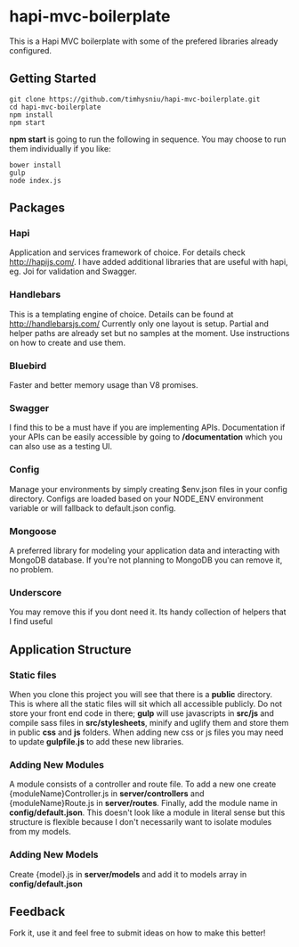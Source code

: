 # hapi-mvc-boilerplate
This is a Hapi MVC boilerplate with some of the prefered libraries already configured.

## Getting Started
```
git clone https://github.com/timhysniu/hapi-mvc-boilerplate.git
cd hapi-mvc-boilerplate
npm install
npm start
```

**npm start** is going to run the following in sequence. You may choose to run them individually if you like:
```
bower install
gulp
node index.js
```

## Packages
### Hapi
Application and services framework of choice. For details check http://hapijs.com/.
I have added additional libraries that are useful with hapi, eg. Joi for validation and Swagger.
### Handlebars
This is a templating engine of choice. Details can be found at http://handlebarsjs.com/
Currently only one layout is setup. Partial and helper paths are already set but no samples at the moment. Use instructions on how to create and use them.
### Bluebird
Faster and better memory usage than V8 promises.
### Swagger
I find this to be a must have if you are implementing APIs. Documentation if your APIs can be easily accessible by going to **/documentation** which you can also use as a testing UI.
### Config
Manage your environments by simply creating $env.json files in your config directory. Configs are loaded based on your NODE_ENV environment variable or will fallback to default.json config.
### Mongoose
A preferred library for modeling your application data and interacting with MongoDB database. If you're not planning to MongoDB you can remove it, no problem.
### Underscore
You may remove this if you dont need it. Its handy collection of helpers that I find useful

## Application Structure

### Static files
When you clone this project you will see that there is a **public** directory. This is where all the static files will sit which all accessible publicly. Do not store your front end code in there; **gulp** will use javascripts in **src/js** and compile sass files in **src/stylesheets**, minify and uglify them and store them in public **css** and **js** folders. When adding new css or js files you may need to update **gulpfile.js** to add these new libraries.

### Adding New Modules
A module consists of a controller and route file. To add a new one create {moduleName}Controller.js in **server/controllers** and {moduleName}Route.js in **server/routes**. Finally, add the module name in **config/default.json**. This doesn't look like a module in literal sense but this structure is flexible because I don't necessarily want to isolate modules from my models.

### Adding New Models
Create {model}.js in **server/models** and add it to models array in **config/default.json**

## Feedback

Fork it, use it and feel free to submit ideas on how to make this better!


